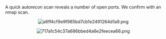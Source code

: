A quick autorecon scan reveals a number of open ports. We confirm with an nmap scan.

<center>

![a6ff4cf9e9f985bd7cb1e2491264d1a9.png](../../_resources/a6ff4cf9e9f985bd7cb1e2491264d1a9.png)

![717a1c54c37a686bbed4a6e2feecea66.png](../../_resources/717a1c54c37a686bbed4a6e2feecea66.png)

</center>
